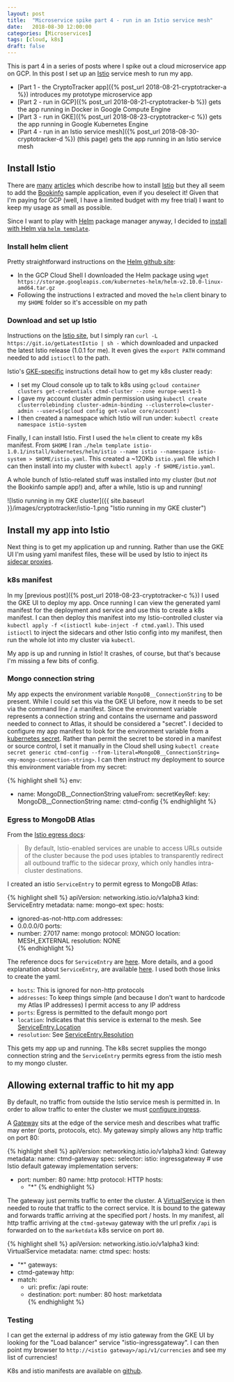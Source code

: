 ```yaml
---
layout: post
title:  "Microservice spike part 4 - run in an Istio service mesh"
date:   2018-08-30 12:00:00
categories: [Microservices]
tags: [cloud, k8s]
draft: false
---
```


This is part 4 in a series of posts where I spike out a cloud microservice app on GCP. In this post I set up an [Istio](https://istio.io/) service mesh to run my app.

* [Part 1 - the CryptoTracker app]({% post_url 2018-08-21-cryptotracker-a %}) introduces my prototype microservice app
* [Part 2 - run in GCP]({% post_url 2018-08-21-cryptotracker-b %}) gets the app running in Docker in Google Compute Engine
* [Part 3 - run in GKE]({% post_url 2018-08-23-cryptotracker-c %}) gets the app running in Google Kubernetes Engine
* [Part 4 - run in an Istio service mesh]({% post_url 2018-08-30-cryptotracker-d %}) (this page) gets the app running in an Istio service mesh


## Install Istio

There are [many](https://github.com/istio/istio/tree/master/install/gcp/deployment_manager) [articles](https://istio.io/docs/setup/kubernetes/quick-start-gke-dm/) which describe how to install [Istio](https://istio.io/) but they all seem to add the [Bookinfo](https://istio.io/docs/examples/bookinfo/) sample application, even if you deselect it! Given that I'm paying for GCP (well, I have a limited budget with my free trial) I want to keep my usage as small as possible.  

Since I want to play with [Helm](https://helm.sh/) package manager anyway, I decided to [install with Helm via `helm template`](https://istio.io/docs/setup/kubernetes/helm-install/#option-1-install-with-helm-via-helm-template).


### Install helm client

Pretty straightforward instructions on the [Helm github site](https://github.com/helm/helm/blob/master/docs/install.md):
* In the GCP Cloud Shell I downloaded the Helm package using `wget https://storage.googleapis.com/kubernetes-helm/helm-v2.10.0-linux-amd64.tar.gz`
* Following the instructions I extracted and moved the `helm` client binary to my `$HOME` folder so it's accessible on my path

### Download and set up Istio

Instructions on the [Istio site](https://istio.io/docs/setup/kubernetes/download-release/), but I simply ran `curl -L https://git.io/getLatestIstio | sh -` which downloaded and unpacked the latest Istio release (1.0.1 for me). It even gives the `export PATH` command needed to add `istioctl` to the path.  

Istio's [GKE-specific](https://istio.io/docs/setup/kubernetes/platform-setup/gke/) instructions detail how to get my k8s cluster ready:
* I set my Cloud console up to talk to k8s using `gcloud container clusters get-credentials ctmd-cluster --zone europe-west1-b`
* I gave my account cluster admin permission using `kubectl create clusterrolebinding cluster-admin-binding --clusterrole=cluster-admin --user=$(gcloud config get-value core/account)`
* I then created a namespace which Istio will run under: `kubectl create namespace istio-system`  


Finally, I can install Istio. First I used the `helm` client to create my k8s manifest. From `$HOME` I ran `./helm template istio-1.0.1/install/kubernetes/helm/istio --name istio --namespace istio-system > $HOME/istio.yaml`.  This created a ~120Kb `istio.yaml` file which I can then install into my cluster with `kubectl apply -f $HOME/istio.yaml`.

A whole bunch of Istio-related stuff was installed into my cluster (but _not_ the Bookinfo sample app!) and, after a while, Istio is up and running!

![Istio running in my GKE cluster]({{ site.baseurl }}/images/cryptotracker/istio-1.png "Istio running in my GKE cluster")



## Install my app into Istio

Next thing is to get my application up and running. Rather than use the GKE UI I'm using yaml manifest files, these will be used by Istio to inject its [sidecar proxies](https://istio.io/docs/concepts/what-is-istio/#envoy).


### k8s manifest

In my [previous post]({% post_url 2018-08-23-cryptotracker-c %}) I used the GKE UI to deploy my app. Once running I can view the generated yaml manifest for the deployment and service and use this to create a k8s manifest. I can then deploy this manifest into my Istio-controlled cluster via `kubectl apply -f <(istioctl kube-inject -f ctmd.yaml)`. This used `istioctl` to inject the sidecars and other Istio config into my manifest, then run the whole lot into my cluster via `kubectl`.

My app is up and running in Istio! It crashes, of course, but that's because I'm missing a few bits of config.


### Mongo connection string

My app expects the environment variable `MongoDB__ConnectionString` to be present. While I could set this via the GKE UI before, now it needs to be set via the command line / a manifest. Since the environment variable represents a connection string and contains the username and password needed to connect to Atlas, it should be considered a "secret". I decided to configure my app manifest to look for the environment variable from a [kubernetes secret](https://kubernetes.io/docs/concepts/configuration/secret/). Rather than permit the secret to be stored in a manifest or source control, I set it manually in the Cloud shell using `kubectl create secret generic ctmd-config --from-literal=MongoDB__ConnectionString=<my-mongo-connection-string>`. I can then instruct my deployment to source this environment variable from my secret:

{% highlight shell %}
env:
- name: MongoDB__ConnectionString
  valueFrom:
    secretKeyRef:
      key: MongoDB__ConnectionString
      name: ctmd-config
{% endhighlight %}


### Egress to MongoDB Atlas

From the [Istio egress docs](https://istio.io/docs/tasks/traffic-management/egress/):

> By default, Istio-enabled services are unable to access URLs outside of the cluster because the pod uses iptables to transparently redirect all outbound traffic to the sidecar proxy, which only handles intra-cluster destinations.

I created an istio `ServiceEntry` to permit egress to MongoDB Atlas:

{% highlight shell %}
apiVersion: networking.istio.io/v1alpha3
kind: ServiceEntry
metadata:
  name: mongo-ext
spec:
  hosts:
  - ignored-as-not-http.com
  addresses:
  - 0.0.0.0/0
  ports:
  - number: 27017
    name: mongo
    protocol: MONGO
  location: MESH_EXTERNAL
  resolution: NONE  
{% endhighlight %}

The reference docs for `ServiceEntry` are [here](https://istio.io/docs/reference/config/istio.networking.v1alpha3/#ServiceEntry). More details, and a good explanation about `ServiceEntry`, are available [here](https://istio.io/blog/2018/v1alpha3-routing/). I used both those links to create the yaml.

* `hosts`: This is ignored for non-http protocols
* `addresses`: To keep things simple (and because I don't want to hardcode my Atlas IP addresses) I permit access to any IP address
* `ports`:  Egress is permitted to the default mongo port
* `location`: Indicates that this service is external to the mesh. See [ServiceEntry.Location](https://istio.io/docs/reference/config/istio.networking.v1alpha3/#ServiceEntry-Location)
* `resolution`: See [ServiceEntry.Resolution](https://istio.io/docs/reference/config/istio.networking.v1alpha3/#ServiceEntry-Resolution)

This gets my app up and running. The k8s secret supplies the mongo connection string and the `ServiceEntry` permits egress from the istio mesh to my mongo cluster.


## Allowing external traffic to hit my app

By default, no traffic from outside the Istio service mesh is permitted in. In order to allow traffic to enter the cluster we must [configure ingress](https://istio.io/docs/tasks/traffic-management/ingress/#configuring-ingress-using-an-istio-gateway).  

A [Gateway](https://istio.io/docs/reference/config/istio.networking.v1alpha3/#Gateway) sits at the edge of the service mesh and describes what traffic may enter (ports, protocols, etc). My gateway simply allows any http traffic on port 80:

{% highlight shell %}
apiVersion: networking.istio.io/v1alpha3
kind: Gateway
metadata:
  name: ctmd-gateway
spec:
  selector:
    istio: ingressgateway # use Istio default gateway implementation
  servers:
  - port:
      number: 80
      name: http
      protocol: HTTP
    hosts:
    - "*"
{% endhighlight %}


The gateway just permits traffic to enter the cluster. A [VirtualService](https://istio.io/docs/reference/config/istio.networking.v1alpha3/#VirtualService) is then needed to route that traffic to the correct service. It is bound to the gateway and forwards traffic arriving at the specified port / hosts. In my manifest, all http traffic arriving at the `ctmd-gateway` gateway with the url prefix `/api` is forwarded on to the `marketdata` k8s service on port `80`.

{% highlight shell %}
apiVersion: networking.istio.io/v1alpha3
kind: VirtualService
metadata:
  name: ctmd
spec:
  hosts:
  - "*"
  gateways:
  - ctmd-gateway
  http:
  - match:
    - uri:
        prefix: /api
    route:
    - destination:
        port:
          number: 80
        host: marketdata  
{% endhighlight %}


### Testing

I can get the external ip address of my istio gateway from the GKE UI by looking for the "Load balancer" service "istio-ingressgateway". I can then point my browser to `http://<istio gateway>/api/v1/currencies` and see my list of currencies!

K8s and istio manifests are available on [github](https://github.com/MorganPeat/CryptoTracker/commit/45958c).


  
